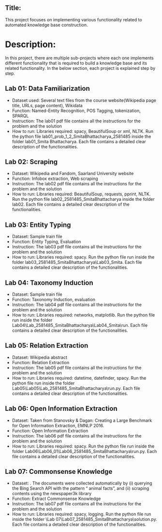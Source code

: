 ## Title:
This project focuses on implementing various functionality related to automated knowledge base construction.

# Description:
In this project, there are multiple sub-projects where each one implements different functionality that is required to build a knowledge base and its related functionality. In the below section, each project is explained step by step. 

## Lab 01: Data Familiarization
* Dataset used: Several text files from the course website(Wikipedia page title, URLs, page content), Wikidata
* Function: Named-Entity Recognition, POS Tagging, tokenization, SPARQL
* Instruction: The lab01 pdf file contains all the instructions for the problem and the solution
* How to run: Libraries required: spacy, BeautifulSoup or xml, NLTK. Run the python file lab01_prob_1_2_SmitaBhattacharya_2581485 inside the folder lab01_Smita Bhattacharya. Each file contains a detailed clear description of the functionalities.

## Lab 02: Scraping
* Dataset:  Wikipedia and Fandom, Saarland University website
* Function: Infobox extraction, Web scraping
* Instruction: The lab02 pdf file contains all the instructions for the problem and the solution
* How to run: Libraries required: BeautifulSoup, requests, pprint, NLTK. Run the python file lab02_2581485_SmitaBhattacharya inside the folder lab02. Each file contains a detailed clear description of the functionalities.
  
## Lab 03:  Entity Typing
* Dataset:  Sample train file
* Function: Entity Typing, Evaluation
* Instruction: The lab03 pdf file contains all the instructions for the problem and the solution
* How to run: Libraries required: spacy. Run the python file run inside the folder lab03_2581485_SmitaBhattacharya\Lab03_Smita. Each file contains a detailed clear description of the functionalities.

## Lab 04:  Taxonomy Induction
* Dataset:  Sample train file
* Function:  Taxonomy Induction, evaluation
* Instruction: The lab04 pdf file contains all the instructions for the problem and the solution
* How to run: Libraries required: networks, matplotlib. Run the python file run inside the folder Lab04\Lab_2581485_SmitaBhattacharya\Lab04_Smita\run. Each file contains a detailed clear description of the functionalities.

## Lab 05:  Relation Extraction
* Dataset:   Wikipedia abstract
* Function:  Relation Extraction
* Instruction: The lab05 pdf file contains all the instructions for the problem and the solution
* How to run: Libraries required: datetime, datefinder, spacy. Run the python file run inside the folder Lab05\Lab05\Lab_2581485_SmitaBhattacharya\run.py. Each file contains a detailed clear description of the functionalities.

## Lab 06:   Open Information Extraction
* Dataset:  Taken from Stanovsky & Dagan: Creating a Large Benchmark for Open Information Extraction, EMNLP 2016.
* Function:   Open Information Extraction
* Instruction: The lab06 pdf file contains all the instructions for the problem and the solution
* How to run: Libraries required: spacy. Run the python file run inside the folder Lab06\Lab06_01\Lab06_2581485_SmitaBhattacharya\run.py. Each file contains a detailed clear description of the functionalities.

## Lab 07:  Commonsense Knowledge
* Dataset:  . The documents were collected automatically by (i) querying the Bing Search API with the pattern “<animal> animal facts”, and (ii) scraping contents using the newspaper3k library
* Function:  Extract Commonsense Knowledge
* Instruction: The lab07 pdf file contains all the instructions for the problem and the solution
* How to run: Libraries required: spacy, logging. Run the python file run inside the folder \Lab 07\Lab07_2581485_SmitaBhattacharya\solution.py. Each file contains a detailed clear description of the functionalities.
